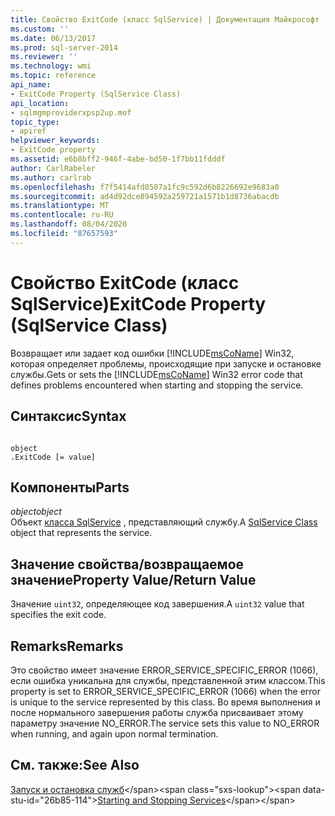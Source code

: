 ```yaml
---
title: Свойство ExitCode (класс SqlService) | Документация Майкрософт
ms.custom: ''
ms.date: 06/13/2017
ms.prod: sql-server-2014
ms.reviewer: ''
ms.technology: wmi
ms.topic: reference
api_name:
- ExitCode Property (SqlService Class)
api_location:
- sqlmgmproviderxpsp2up.mof
topic_type:
- apiref
helpviewer_keywords:
- ExitCode property
ms.assetid: e6b8bff2-946f-4abe-bd50-1f7bb11fdddf
author: CarlRabeler
ms.author: carlrab
ms.openlocfilehash: f7f5414afd8507a1fc9c592d6b8226692e9683a0
ms.sourcegitcommit: ad4d92dce894592a259721a1571b1d8736abacdb
ms.translationtype: MT
ms.contentlocale: ru-RU
ms.lasthandoff: 08/04/2020
ms.locfileid: "87657593"
---
```

# <a name="exitcode-property-sqlservice-class"></a><span data-ttu-id="26b85-102">Свойство ExitCode (класс SqlService)</span><span class="sxs-lookup"><span data-stu-id="26b85-102">ExitCode Property (SqlService Class)</span></span>
  <span data-ttu-id="26b85-103">Возвращает или задает код ошибки [!INCLUDE[msCoName](../../../includes/msconame-md.md)] Win32, которая определяет проблемы, происходящие при запуске и остановке службы.</span><span class="sxs-lookup"><span data-stu-id="26b85-103">Gets or sets the [!INCLUDE[msCoName](../../../includes/msconame-md.md)] Win32 error code that defines problems encountered when starting and stopping the service.</span></span>  
  
## <a name="syntax"></a><span data-ttu-id="26b85-104">Синтаксис</span><span class="sxs-lookup"><span data-stu-id="26b85-104">Syntax</span></span>  
  
```  
  
object  
.ExitCode [= value]  
```  
  
## <a name="parts"></a><span data-ttu-id="26b85-105">Компоненты</span><span class="sxs-lookup"><span data-stu-id="26b85-105">Parts</span></span>  
 <span data-ttu-id="26b85-106">*object*</span><span class="sxs-lookup"><span data-stu-id="26b85-106">*object*</span></span>  
 <span data-ttu-id="26b85-107">Объект [класса SqlService](sqlservice-class.md) , представляющий службу.</span><span class="sxs-lookup"><span data-stu-id="26b85-107">A [SqlService Class](sqlservice-class.md) object that represents the service.</span></span>  
  
## <a name="property-valuereturn-value"></a><span data-ttu-id="26b85-108">Значение свойства/возвращаемое значение</span><span class="sxs-lookup"><span data-stu-id="26b85-108">Property Value/Return Value</span></span>  
 <span data-ttu-id="26b85-109">Значение `uint32`, определяющее код завершения.</span><span class="sxs-lookup"><span data-stu-id="26b85-109">A `uint32` value that specifies the exit code.</span></span>  
  
## <a name="remarks"></a><span data-ttu-id="26b85-110">Remarks</span><span class="sxs-lookup"><span data-stu-id="26b85-110">Remarks</span></span>  
 <span data-ttu-id="26b85-111">Это свойство имеет значение ERROR_SERVICE_SPECIFIC_ERROR (1066), если ошибка уникальна для службы, представленной этим классом.</span><span class="sxs-lookup"><span data-stu-id="26b85-111">This property is set to ERROR_SERVICE_SPECIFIC_ERROR (1066) when the error is unique to the service represented by this class.</span></span> <span data-ttu-id="26b85-112">Во время выполнения и после нормального завершения работы служба присваивает этому параметру значение NO_ERROR.</span><span class="sxs-lookup"><span data-stu-id="26b85-112">The service sets this value to NO_ERROR when running, and again upon normal termination.</span></span>  
  
## <a name="see-also"></a><span data-ttu-id="26b85-113">См. также:</span><span class="sxs-lookup"><span data-stu-id="26b85-113">See Also</span></span>  
 <span data-ttu-id="26b85-114">[Запуск и остановка служб](https://technet.microsoft.com/library/ms174886\(v=sql.105\).aspx)</span><span class="sxs-lookup"><span data-stu-id="26b85-114">[Starting and Stopping Services](https://technet.microsoft.com/library/ms174886\(v=sql.105\).aspx)</span></span>  
  
  
